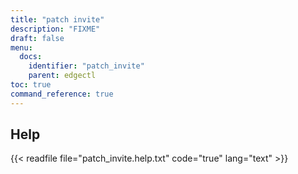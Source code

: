 ```yaml
---
title: "patch invite"
description: "FIXME"
draft: false
menu:
  docs:
    identifier: "patch_invite"
    parent: edgectl
toc: true
command_reference: true
---
```


## Help

{{< readfile file="patch_invite.help.txt" code="true" lang="text" >}}

